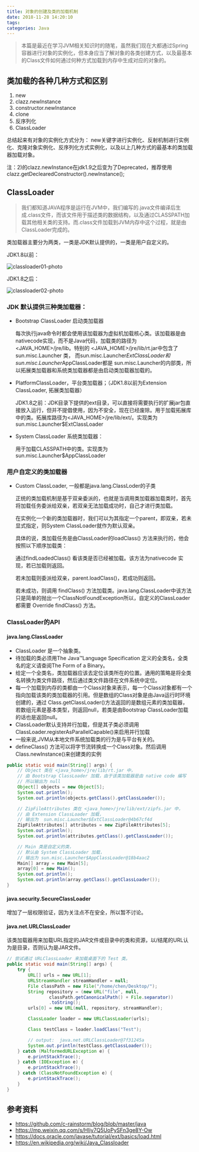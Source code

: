 ```yaml
---
title: 对象的创建及类的加载机制
date: 2018-11-28 14:20:10
tags:
categories: Java
---
```


> 本篇是最近在学习JVM相关知识时的随笔，虽然我们现在大都通过Spring容器进行对象的实例化，但本身应当了解对象的各类创建方式，以及最基本的Class文件如何通过何种方式加载到内存中生成对应的对象的。

## 类加载的各种几种方式和区别

1. new
2. clazz.newInstance
3. constructor.newInstance
4. clone
5. 反序列化
6. ClassLoader

总结起来有对象的实例化方式分为：
new关键字进行实例化、反射机制进行实例化、克隆对象实例化、反序列化方式实例化，以及以上几种方式的最基本的类加载器加载对象。

注：2)的clazz.newInstance在jdk1.9之后变为了Deprecated，推荐使用clazz.getDeclearedConstructor().newInstance();

## ClassLoader

> 我们都知道JAVA程序是运行在JVM中，我们编写的.java文件编译后生成.class文件，而该文件用于描述类的数据结构，以及通过CLASSPATH加载其他相关类的支持。而.class文件加载到JVM内存中这个过程，就是由ClassLoader完成的。

类加载器主要分为两类，一类是JDK默认提供的，一类是用户自定义的。 

JDK1.8以前：

![classloader01-photo](/image/classloader01.png)

JDK1.8之后：

![classloader02-photo](/image/classloader02.jpg)

### JDK 默认提供三种类加载器：

* Bootstrap ClassLoader 启动类加载器

    每次执行java命令时都会使用该加载器为虚拟机加载核心类。该加载器是由nativecode实现，而不是Java代码，加载类的路径为<JAVA_HOME>/jre/lib。特别的 <JAVA_HOME>/jre/lib/rt.jar中包含了sun.misc.Launcher 类， 而sun.misc.Launcher$ExtClassLoader和sun.misc.Launcher$AppClassLoader都是 sun.misc.Launcher的内部类，所以拓展类加载器和系统类加载器都是由启动类加载器加载的。

* PlatformClassLoader，平台类加载器；（JDK1.8以前为Extension ClassLoader, 拓展类加载器）

    JDK1.8之前：JDK目录下提供的ext目录，可以直接将需要执行的扩展jar包直接放入运行，但并不提倡使用，因为不安全，现在已经废除。用于加载拓展库中的类。拓展库路径为<JAVA_HOME>/jre/lib/ext/。实现类为sun.misc.Launcher$ExtClassLoader

* System ClassLoader 系统类加载器：

    用于加载CLASSPATH中的类。实现类为sun.misc.Launcher$AppClassLoader

### 用户自定义的类加载器

* Custom ClassLoader, 一般都是java.lang.ClassLoder的子类

    正统的类加载机制是基于双亲委派的，也就是当调用类加载器加载类时，首先将加载任务委派给双亲，若双亲无法加载成功时，自己才进行类加载。

    在实例化一个新的类加载器时，我们可以为其指定一个parent，即双亲，若未显式指定，则System ClassLoader就作为默认双亲。

    具体的说，类加载任务是由ClassLoader的loadClass() 方法来执行的，他会按照以下顺序加载类：

    通过findLoadedClass() 看该类是否已经被加载。该方法为nativecode 实现，若已加载则返回。
    
    若未加载则委派给双亲，parent.loadClass()，若成功则返回。
    
    若未成功，则调用 findClass() 方法加载类。java.lang.ClassLoader中该方法只是简单的抛出一个ClassNotFoundException所以，自定义的ClassLoader都需要 Override findClass() 方法。

### ClassLoader的API

#### java.lang.ClassLoader

* ClassLoader 是一个抽象类。
* 待加载的类必须用The Java™Language Specification 定义的全类名，全类名的定义请查阅The Form of a Binary。
* 给定一个全类名，类加载器应该去定位该类所在的位置。通用的策略是将全类名转换为类文件路径，然后通过类文件路径在文件系统中定位。
* 每一个加载到内存的类都由一个Class对象来表示，每一个Class对象都有一个指向加载该类的类加载器的引用。但是数组的Class对象是由Java运行时环境创建的，通过 Class.getClassLoader()方法返回的是数组元素的类加载器，若数组元素是基本类型，则返回null，若类是由Bootstrap ClassLoader加载的话也是返回null。
* ClassLoader默认支持并行加载，但是其子类必须调用ClassLoader.registerAsParallelCapable()来启用并行加载
* 一般来说,JVM从本地文件系统加载类的行为是与平台有关的。
* defineClass() 方法可以将字节流转换成一个Class对象。然后调用Class.newInstance()来创建类的实例

```java
public static void main(String[] args) {
    // Object 类在 <java_home>/jre/lib/rt.jar 中，
    // 由 Bootstrap ClassLoader 加载，由于该类加载器是由 native code 编写
    // 所以输出为 null
    Object[] objects = new Object[5];
    System.out.println();
    System.out.println(objects.getClass().getClassLoader());

    // ZipFileAttributes 类在 <java_home>/jre/lib/ext/zipfs.jar 中，
    // 由 Extension ClassLoader 加载，
    // 输出为  sun.misc.Launcher$ExtClassLoader@4b67cf4d
    ZipFileAttributes[] attributes = new ZipFileAttributes[5];
    System.out.println();
    System.out.println(attributes.getClass().getClassLoader());

    // Main 类是自定义的类，
    // 默认由 System ClassLoader 加载，
    // 输出为 sun.misc.Launcher$AppClassLoader@18b4aac2
    Main[] array = new Main[5];
    array[0] = new Main();
    System.out.println();
    System.out.println(array.getClass().getClassLoader());
}
```

#### java.security.SecureClassLoader
增加了一层权限验证，因为关注点不在安全，所以暂不讨论。

#### java.net.URLClassLoader
该类加载器用来加载URL指定的JAR文件或目录中的类和资源，以/结尾的URL认为是目录，否则认为是JAR文件。

```java
// 尝试通过 URLClassLoader 来加载桌面下的 Test 类。
public static void main(String[] args) {
    try {
        URL[] urls = new URL[1];
        URLStreamHandler streamHandler = null;
        File classPath = new File("/home/chen/Desktop/");
        String repository = (new URL("file", null,
                classPath.getCanonicalPath() + File.separator))
                .toString();
        urls[0] = new URL(null, repository, streamHandler);

        ClassLoader loader = new URLClassLoader(urls);

        Class testClass = loader.loadClass("Test");

        // output:  java.net.URLClassLoader@7f31245a
        System.out.println(testClass.getClassLoader());
    } catch (MalformedURLException e) {
        e.printStackTrace();
    } catch (IOException e) {
        e.printStackTrace();
    } catch (ClassNotFoundException e) {
        e.printStackTrace();
    }
}

```

## 参考资料
* https://github.com/c-rainstorm/blog/blob/master/java
* https://mp.weixin.qq.com/s/HIiy7Q5UoPySFn3ge8Y-Ow
* https://docs.oracle.com/javase/tutorial/ext/basics/load.html
* https://en.wikipedia.org/wiki/Java_Classloader